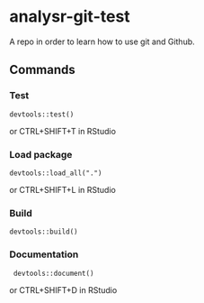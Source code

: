 # analysr-git-test
A repo in order to learn how to use git and Github.

## Commands

### Test

```
devtools::test()
```
or CTRL+SHIFT+T in RStudio


### Load package 

```
devtools::load_all(".")
```
or CTRL+SHIFT+L in RStudio

### Build

```
devtools::build()
```

### Documentation

```
 devtools::document()
```
or CTRL+SHIFT+D in RStudio